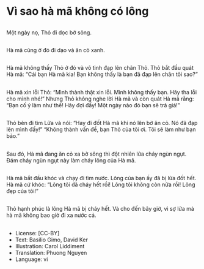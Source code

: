 # Vì sao hà mã không có lông

##
Một ngày nọ, Thỏ đi dọc bờ sông.

##
Hà mã cũng ở đó đi dạo và ăn cỏ xanh.

##
Hà mã không thấy Thỏ ở đó và vô tình đạp lên chân Thỏ. Thỏ bắt đầu quát Hà mã: “Cái bạn Hà mã kia! Bạn không thấy là bạn đã đạp lên chân tôi sao?”

##
Hà mã xin lỗi Thỏ: “Mình thành thật xin lỗi. Mình không thấy bạn. Hãy tha lỗi cho mình nhé!” Nhưng Thỏ không nghe lời Hà mã và còn quát Hà mã rằng: “Bạn cố ý làm như thế! Hãy đợi đấy! Một ngày nào đó bạn sẽ trả giá!”

##
Thỏ bèn đi tìm Lửa và nói: “Hay đi đốt Hà mã khi nó lên bờ ăn cỏ. Nó đã đạp lên mình đấy!” “Không thành vấn đề, bạn Thỏ của tôi ơi. Tôi sẽ làm như bạn bảo.”

##
Sau đó, Hà mã đang ăn cỏ xa bờ sông thì đột nhiên lửa cháy ngùn ngụt. Đám cháy ngùn ngụt này làm cháy lông của Hà mã.

##
Hà mã bắt đầu khóc và chạy đi tìm nước. Lông của bạn ấy đã bị lửa đốt hết. Hà mã cứ khóc: “Lông tôi đã cháy hết rồi! Lông tôi không còn nữa rồi! Lông đẹp của tôi!”

##
Thỏ hạnh phúc là lông Hà mã bị cháy hết. Và cho đến bây giờ, vì sợ lửa mà hà mã không bao giờ đi xa nước cả.

##
* License: [CC-BY]
* Text: Basilio Gimo, David Ker
* Illustration: Carol Liddiment
* Translation: Phuong Nguyen
* Language: vi
